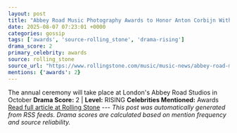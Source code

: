 ```yaml
---
layout: post
title: "Abbey Road Music Photography Awards to Honor Anton Corbijn With Icon Award"
date: 2025-08-07 07:23:01 +0000
categories: gossip
tags: ['awards', 'source-rolling_stone', 'drama-rising']
drama_score: 2
primary_celebrity: awards
source: rolling_stone
source_url: "https://www.rollingstone.com/music/music-news/abbey-road-music-photography-awards-anton-corbijn-1235402613/"
mentions: {'awards': 2}
---
```


The annual ceremony will take place at London's Abbey Road Studios in October **Drama Score:** 2 | **Level:** RISING **Celebrities Mentioned:** Awards [Read full article at Rolling Stone](https://www.rollingstone.com/music/music-news/abbey-road-music-photography-awards-anton-corbijn-1235402613/) --- *This post was automatically generated from RSS feeds. Drama scores are calculated based on mention frequency and source reliability.*